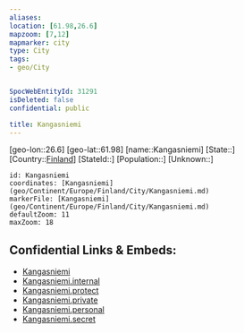 ```yaml
---
aliases: 
location: [61.98,26.6]
mapzoom: [7,12] 
mapmarker: city 
type: City
tags:
- geo/City


SpocWebEntityId: 31291
isDeleted: false
confidential: public

title: Kangasniemi
---
```

[geo-lon::26.6]
[geo-lat::61.98]
[name::Kangasniemi]
[State::]
[Country::[Finland](geo/Continent/Europe/Finland.md)]
[StateId::]
[Population::]
[Unknown::]


```leaflet
id: Kangasniemi
coordinates: [Kangasniemi](geo/Continent/Europe/Finland/City/Kangasniemi.md)
markerFile: [Kangasniemi](geo/Continent/Europe/Finland/City/Kangasniemi.md)
defaultZoom: 11 
maxZoom: 18
```


## Confidential Links & Embeds: 
- [Kangasniemi](../../../../../../_public/geo/Continent/Europe/Finland/City/Kangasniemi.md) 
- [Kangasniemi.internal](../../../../../../_internal/geo/Continent/Europe/Finland/City/Kangasniemi.internal.md) 
- [Kangasniemi.protect](../../../../../../_protect/geo/Continent/Europe/Finland/City/Kangasniemi.protect.md) 
- [Kangasniemi.private](../../../../../../_private/geo/Continent/Europe/Finland/City/Kangasniemi.private.md) 
- [Kangasniemi.personal](../../../../../../_personal/geo/Continent/Europe/Finland/City/Kangasniemi.personal.md) 
- [Kangasniemi.secret](../../../../../../_secret/geo/Continent/Europe/Finland/City/Kangasniemi.secret.md) 
